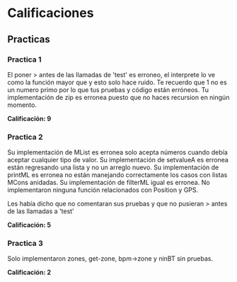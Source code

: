 # Calificaciones

## Practicas

### Practica 1

El poner > antes de las llamadas de 'test' es erroneo, el interprete lo ve como la función mayor que y esto solo hace ruido. Te recuerdo que 1 no es un numero primo por lo que tus pruebas y código están erróneos. Tu implementación de zip es erronea puesto que no haces recursion en ningún momento.

**Calificación: 9**

### Practica 2

Su implementación de MList es erronea solo acepta números cuando debía
aceptar cualquier tipo de valor. Su implementación de setvalueA es erronea están regresando una lista y no un arreglo nuevo. Su implementación de printML es erronea no están manejando correctamente los casos con listas MCons anidadas.
Su implementación de filterML igual es erronea.
No implementaron ninguna función relacionados con Position y GPS.

Les había dicho que no comentaran sus pruebas y que no pusieran > antes de las
llamadas a 'test'

**Calificación: 5**

### Practica 3

Solo implementaron zones, get-zone, bpm->zone y ninBT sin pruebas.

**Calificación: 2**